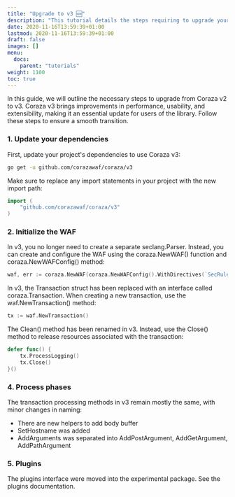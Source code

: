 ```yaml
---
title: "Upgrade to v3 🆕"
description: "This tutorial details the steps requiring to upgrade your Coraza v2 application to Coraza v3."
date: 2020-11-16T13:59:39+01:00
lastmod: 2020-11-16T13:59:39+01:00
draft: false
images: []
menu:
  docs:
    parent: "tutorials"
weight: 1100
toc: true
---
```


In this guide, we will outline the necessary steps to upgrade from Coraza v2 to v3. Coraza v3 brings improvements in performance, usability, and extensibility, making it an essential update for users of the library. Follow these steps to ensure a smooth transition.

### 1. Update your dependencies
First, update your project's dependencies to use Coraza v3:

```sh
go get -u github.com/corazawaf/coraza/v3
```

Make sure to replace any import statements in your project with the new import path:

```go
import (
    "github.com/corazawaf/coraza/v3"
)
```

### 2. Initialize the WAF
In v3, you no longer need to create a separate seclang.Parser. Instead, you can create and configure the WAF using the coraza.NewWAF() function and coraza.NewWAFConfig() method:

```go
waf, err := coraza.NewWAF(coraza.NewWAFConfig().WithDirectives(`SecRule REMOTE_ADDR "@rx .*" "id:1,phase:1,deny,status:403"`))
```

In v3, the Transaction struct has been replaced with an interface called coraza.Transaction. When creating a new transaction, use the waf.NewTransaction() method:

```go
tx := waf.NewTransaction()
```

The Clean() method has been renamed in v3. Instead, use the Close() method to release resources associated with the transaction:
```go
defer func() {
    tx.ProcessLogging()
    tx.Close()
}()
```

### 4. Process phases
The transaction processing methods in v3 remain mostly the same, with minor changes in naming:

- There are new helpers to add body buffer
- SetHostname was added
- AddArguments was separated into AddPostArgument, AddGetArgument, AddPathArgument

### 5. Plugins
The plugins interface were moved into the experimental package. See the plugins documentation.
